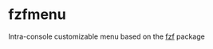 # fzfmenu

Intra-console customizable menu based on the [fzf](https://github.com/junegunn/fzf/tree/master) package
